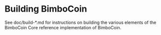 Building BimboCoin
================

See doc/build-*.md for instructions on building the various
elements of the BimboCoin Core reference implementation of BimboCoin.
